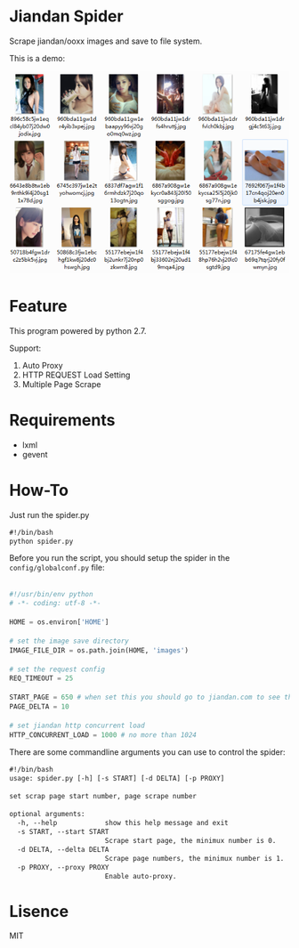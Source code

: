 # Jiandan Spider

Scrape jiandan/ooxx images and save to file system.

This is a demo:

![Alt text](./screenshot/demo.png)

# Feature

This program powered by python 2.7.

Support:

1. Auto Proxy
2. HTTP REQUEST Load Setting
3. Multiple Page Scrape

# Requirements

+ lxml
+ gevent

# How-To

Just run the spider.py

``` shell
#!/bin/bash
python spider.py
```

Before you run the script, you should setup the spider in the `config/globalconf.py` file:

``` python

#!/usr/bin/env python
# -*- coding: utf-8 -*-

HOME = os.environ['HOME']

# set the image save directory
IMAGE_FILE_DIR = os.path.join(HOME, 'images')

# set the request config
REQ_TIMEOUT = 25

START_PAGE = 650 # when set this you should go to jiandan.com to see the max tab value
PAGE_DELTA = 10

# set jiandan http concurrent load
HTTP_CONCURRENT_LOAD = 1000 # no more than 1024

```

There are some commandline arguments you can use to control the spider:

``` shell
#!/bin/bash
usage: spider.py [-h] [-s START] [-d DELTA] [-p PROXY]

set scrap page start number, page scrape number

optional arguments:
  -h, --help            show this help message and exit
  -s START, --start START
                        Scrape start page, the minimux number is 0.
  -d DELTA, --delta DELTA
                        Scrape page numbers, the minimux number is 1.
  -p PROXY, --proxy PROXY
                        Enable auto-proxy.
```

# Lisence

MIT
